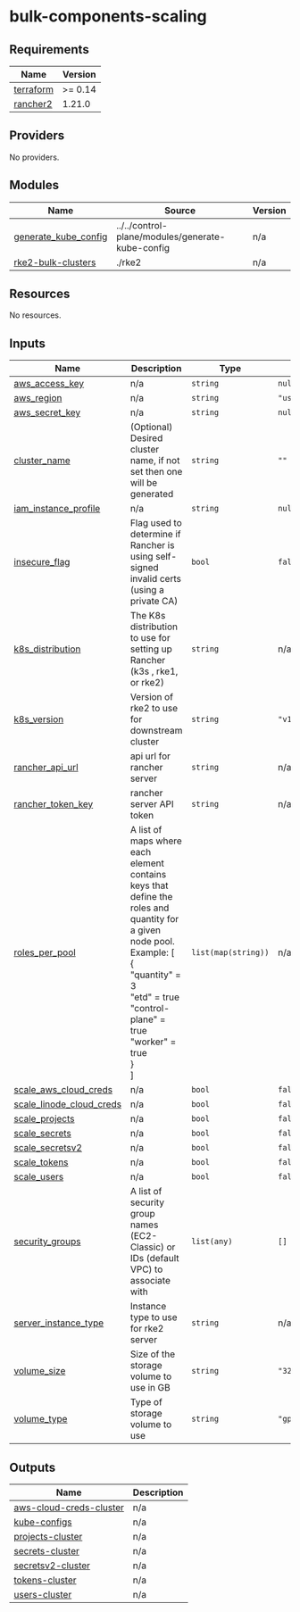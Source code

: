 # bulk-components-scaling

<!-- BEGINNING OF PRE-COMMIT-TERRAFORM DOCS HOOK -->
## Requirements

| Name | Version |
|------|---------|
| <a name="requirement_terraform"></a> [terraform](#requirement\_terraform) | >= 0.14 |
| <a name="requirement_rancher2"></a> [rancher2](#requirement\_rancher2) | 1.21.0 |

## Providers

No providers.

## Modules

| Name | Source | Version |
|------|--------|---------|
| <a name="module_generate_kube_config"></a> [generate\_kube\_config](#module\_generate\_kube\_config) | ../../control-plane/modules/generate-kube-config | n/a |
| <a name="module_rke2-bulk-clusters"></a> [rke2-bulk-clusters](#module\_rke2-bulk-clusters) | ./rke2 | n/a |

## Resources

No resources.

## Inputs

| Name | Description | Type | Default | Required |
|------|-------------|------|---------|:--------:|
| <a name="input_aws_access_key"></a> [aws\_access\_key](#input\_aws\_access\_key) | n/a | `string` | `null` | no |
| <a name="input_aws_region"></a> [aws\_region](#input\_aws\_region) | n/a | `string` | `"us-west-1"` | no |
| <a name="input_aws_secret_key"></a> [aws\_secret\_key](#input\_aws\_secret\_key) | n/a | `string` | `null` | no |
| <a name="input_cluster_name"></a> [cluster\_name](#input\_cluster\_name) | (Optional) Desired cluster name, if not set then one will be generated | `string` | `""` | no |
| <a name="input_iam_instance_profile"></a> [iam\_instance\_profile](#input\_iam\_instance\_profile) | n/a | `string` | `null` | no |
| <a name="input_insecure_flag"></a> [insecure\_flag](#input\_insecure\_flag) | Flag used to determine if Rancher is using self-signed invalid certs (using a private CA) | `bool` | `false` | no |
| <a name="input_k8s_distribution"></a> [k8s\_distribution](#input\_k8s\_distribution) | The K8s distribution to use for setting up Rancher (k3s , rke1, or rke2) | `string` | n/a | yes |
| <a name="input_k8s_version"></a> [k8s\_version](#input\_k8s\_version) | Version of rke2 to use for downstream cluster | `string` | `"v1.21.10+rke2r2"` | no |
| <a name="input_rancher_api_url"></a> [rancher\_api\_url](#input\_rancher\_api\_url) | api url for rancher server | `string` | n/a | yes |
| <a name="input_rancher_token_key"></a> [rancher\_token\_key](#input\_rancher\_token\_key) | rancher server API token | `string` | n/a | yes |
| <a name="input_roles_per_pool"></a> [roles\_per\_pool](#input\_roles\_per\_pool) | A list of maps where each element contains keys that define the roles and quantity for a given node pool.<br>  Example: [<br>    {<br>      "quantity" = 3<br>      "etd" = true<br>      "control-plane" = true<br>      "worker" = true<br>    }<br>  ] | `list(map(string))` | n/a | yes |
| <a name="input_scale_aws_cloud_creds"></a> [scale\_aws\_cloud\_creds](#input\_scale\_aws\_cloud\_creds) | n/a | `bool` | `false` | no |
| <a name="input_scale_linode_cloud_creds"></a> [scale\_linode\_cloud\_creds](#input\_scale\_linode\_cloud\_creds) | n/a | `bool` | `false` | no |
| <a name="input_scale_projects"></a> [scale\_projects](#input\_scale\_projects) | n/a | `bool` | `false` | no |
| <a name="input_scale_secrets"></a> [scale\_secrets](#input\_scale\_secrets) | n/a | `bool` | `false` | no |
| <a name="input_scale_secretsv2"></a> [scale\_secretsv2](#input\_scale\_secretsv2) | n/a | `bool` | `false` | no |
| <a name="input_scale_tokens"></a> [scale\_tokens](#input\_scale\_tokens) | n/a | `bool` | `false` | no |
| <a name="input_scale_users"></a> [scale\_users](#input\_scale\_users) | n/a | `bool` | `false` | no |
| <a name="input_security_groups"></a> [security\_groups](#input\_security\_groups) | A list of security group names (EC2-Classic) or IDs (default VPC) to associate with | `list(any)` | `[]` | no |
| <a name="input_server_instance_type"></a> [server\_instance\_type](#input\_server\_instance\_type) | Instance type to use for rke2 server | `string` | n/a | yes |
| <a name="input_volume_size"></a> [volume\_size](#input\_volume\_size) | Size of the storage volume to use in GB | `string` | `"32"` | no |
| <a name="input_volume_type"></a> [volume\_type](#input\_volume\_type) | Type of storage volume to use | `string` | `"gp2"` | no |

## Outputs

| Name | Description |
|------|-------------|
| <a name="output_aws-cloud-creds-cluster"></a> [aws-cloud-creds-cluster](#output\_aws-cloud-creds-cluster) | n/a |
| <a name="output_kube-configs"></a> [kube-configs](#output\_kube-configs) | n/a |
| <a name="output_projects-cluster"></a> [projects-cluster](#output\_projects-cluster) | n/a |
| <a name="output_secrets-cluster"></a> [secrets-cluster](#output\_secrets-cluster) | n/a |
| <a name="output_secretsv2-cluster"></a> [secretsv2-cluster](#output\_secretsv2-cluster) | n/a |
| <a name="output_tokens-cluster"></a> [tokens-cluster](#output\_tokens-cluster) | n/a |
| <a name="output_users-cluster"></a> [users-cluster](#output\_users-cluster) | n/a |
<!-- END OF PRE-COMMIT-TERRAFORM DOCS HOOK -->
